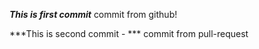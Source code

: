 ***This is first commit***
commit from github!

***This is second commit - ***
commit from pull-request
